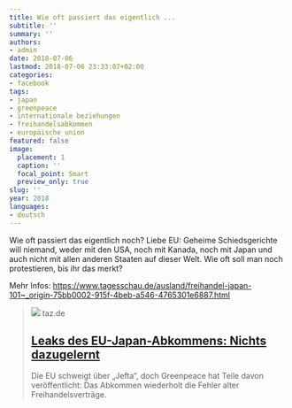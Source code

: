 ```yaml
---
title: Wie oft passiert das eigentlich ...
subtitle: ''
summary: ''
authors:
- admin
date: 2018-07-06
lastmod: 2018-07-06 23:33:07+02:00
categories:
- facebook
tags:
- japan
- greenpeace
- internationale beziehungen
- freihandelsabkommen
- europäische union
featured: false
image:
  placement: 1
  caption: ''
  focal_point: Smart
  preview_only: true
slug: ''
year: 2018
languages:
- deutsch
---
```


Wie oft passiert das eigentlich noch? Liebe EU: Geheime Schiedsgerichte will niemand, weder mit den USA, noch mit Kanada, noch mit Japan und auch nicht mit allen anderen Staaten auf dieser Welt. Wie oft soll man noch protestieren, bis ihr das merkt?

Mehr Infos: https://www.tagesschau.de/ausland/freihandel-japan-101~_origin-75bb0002-915f-4beb-a546-4765301e6887.html
> [![](https://taz.de/picture/2085384/948/17078375.jpeg)](https://www.taz.de/!5420548/)
> taz.de
> ## [Leaks des EU-Japan-Abkommens: Nichts dazugelernt](https://www.taz.de/!5420548/)
>
>Die EU schweigt über „Jefta“, doch Greenpeace hat Teile davon veröffentlicht: Das Abkommen wiederholt die Fehler alter Freihandelsverträge.